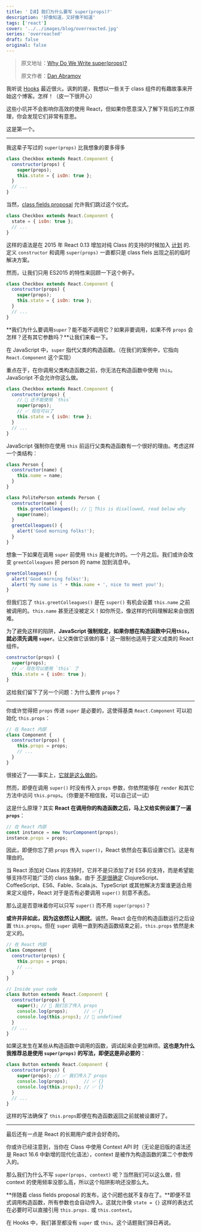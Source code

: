 ```yaml
---
title: '【译】我们为什么要写 super(props)?'
description: '好像知道，又好像不知道'
tags: ['react']
cover: '../../images/blog/overreacted.jpg'
series: 'overreacted'
draft: false
original: false
---
```


> 原文地址：[Why Do We Write super(props)?](https://overreacted.io/why-do-we-write-super-props)
>
> 原文作者：[Dan Abramov](https://twitter.com/dan_abramov)

我听说 [Hooks](https://reactjs.org/docs/hooks-intro.html) 最近很火。讽刺的是，我想以一些关于 class 组件的有趣故事来开始这个博客。怎样！（皮一下很开心）

这些小坑并不会影响你高效的使用 React，但如果你愿意深入了解下背后的工作原理，你会发现它们非常有意思。

这是第一个。

------

我这辈子写过的 `super(props)` 比我想象的要多得多

```jsx
class Checkbox extends React.Component {
  constructor(props) {
    super(props);
    this.state = { isOn: true };
  }
  // ...
}
```

当然，[class fields proposal](https://github.com/tc39/proposal-class-fields) 允许我们跳过这个仪式。

```jsx
class Checkbox extends React.Component {
  state = { isOn: true };
  // ...
}
```

这样的语法是在 2015 年 React 0.13 增加对纯 Class 的支持的时候加入 [计划](https://reactjs.org/blog/2015/01/27/react-v0.13.0-beta-1.html#es7-property-initializers) 的. 定义 `constructor` 和调用 `super(props)` 一直都只是 class fiels 出现之前的临时解决方案。

然而，让我们只用 ES2015  的特性来回顾一下这个例子。

```jsx
class Checkbox extends React.Component {
  constructor(props) {
    super(props);
    this.state = { isOn: true };
  }
  // ...
}
```

**我们为什么要调用`super`？能不能不调用它？如果非要调用，如果不传 `props` 会怎样？还有其它参数吗？**让我们来看一下。

在 JavaScript 中，`super` 指代父类的构造函数。（在我们的案例中，它指向 `React.Component` 这个实现）

重点在于，在你调用父类构造函数之前，你无法在构造函数中使用 `this`。JavaScript 不会允许你这么做。

```jsx
class Checkbox extends React.Component {
  constructor(props) {
    // 🔴 还不能使用 `this`
    super(props);
    // ✅ 现在可以了
    this.state = { isOn: true };
  }
  // ...
}
```

JavaScript 强制你在使用 `this` 前运行父类构造函数有一个很好的理由。考虑这样一个类结构：

```jsx
class Person {
  constructor(name) {
    this.name = name;
  }
}

class PolitePerson extends Person {
  constructor(name) {
    this.greetColleagues(); // 🔴 This is disallowed, read below why
    super(name);
  }
  greetColleagues() {
    alert('Good morning folks!');
  }
}
```

想象一下如果在调用 `super` 前使用 `this` 是被允许的。一个月之后。我们或许会改变 `greetColleagues` 把 person 的 name 加到消息中。

```jsx
greetColleagues() {
  alert('Good morning folks!');
  alert('My name is ' + this.name + ', nice to meet you!');
}
```

但我们忘了 `this.greetColleagues()` 是在 `super()` 有机会设置 `this.name` 之前被调用的。`this.name` 甚至还没被定义！如你所见，像这样的代码理解起来会很困难。

为了避免这样的陷阱，**JavaScript 强制规定，如果你想在构造函数中只用`this`，就必须先调用 `super`**。让父类做它该做的事！这一限制也适用于定义成类的 React 组件。

```jsx
constructor(props) {
  super(props);
  // ✅ 现在可以使用 `this` 了
  this.state = { isOn: true };
}
```

这给我们留下了另一个问题：为什么要传 `props`？

------

你或许觉得把 `props` 传进 `super` 是必要的，这使得基类 `React.Component` 可以初始化 `this.props`：

```jsx
// 在 React 内部
class Component {
  constructor(props) {
    this.props = props;
    // ...
  }
}
```

很接近了——事实上，[它就是这么做的](https://github.com/facebook/react/blob/1d25aa5787d4e19704c049c3cfa985d3b5190e0d/packages/react/src/ReactBaseClasses.js#L22)。

然而，即便在调用 `super()` 时没有传入 `props` 参数，你依然能够在 `render` 和其它方法中访问 `this.props`。（你要是不相信我，可以自己试一试）

这是什么原理？其实 **React 在调用你的构造函数之后，马上又给实例设置了一遍 `props`**：

```jsx
// 在 React 内部
const instance = new YourComponent(props);
instance.props = props;
```

因此，即便你忘了把 `props` 传入 `super()`，React 依然会在事后设置它们。这是有理由的。

当 React 添加对 Class 的支持时，它并不是只添加了对 ES6 的支持，而是希望能够支持尽可能广泛的 class 抽象。由于 [不是很确定](https://reactjs.org/blog/2015/01/27/react-v0.13.0-beta-1.html#other-languages) ClojureScript、CoffeeScript、ES6、Fable、Scala.js、TypeScript 或其他解决方案谁更适合用来定义组件，React 对于是否有必要调用 `super()` 刻意不表态。

那么这是否意味着你可以只写 `super()` 而不用 `super(props)`？

**或许并非如此，因为这依然让人困扰**。诚然，React 会在你的构造函数运行之后设置 `this.props`。但在 `super` 调用一直到构造函数结束之前，`this.props` 依然是未定义的。

```jsx
// 在 React 内部
class Component {
  constructor(props) {
    this.props = props;
    // ...
  }
}

// Inside your code
class Button extends React.Component {
  constructor(props) {
    super(); // 😬 我们忘了传入 props
    console.log(props);      // ✅ {}
    console.log(this.props); // 😬 undefined
  }
  // ...
}
```

如果这发生在某些从构造函数中调用的函数，调试起来会更加麻烦。**这也是为什么我推荐总是使用 `super(props)` 的写法，即便这是非必要的**：

```jsx
class Button extends React.Component {
  constructor(props) {
    super(props); // ✅ 我们传入了 props
    console.log(props);      // ✅ {}
    console.log(this.props); // ✅ {}
  }
  // ...
}
```

这样的写法确保了 `this.props`即便在构造函数返回之前就被设置好了。

------

最后还有一点是 React 的长期用户或许会好奇的。

你或许已经注意到，当你在 Class 中使用 Context API 时（无论是旧版的语法还是 React 16.6 中新增的现代化语法），context 是被作为构造函数的第二个参数传入的。

那么我们为什么不写 `super(props, context)` 呢？当然我们可以这么做，但 context 的使用频率没那么高，所以这个陷阱影响还没那么大。

**伴随着 class fields proposal 的发布，这个问题也就不复存在了。**即便不显式调用构造函数，所有参数也会自动传入。这就允许像 `state = {}` 这样的表达式在必要时可以直接引用 `this.props.` 或 `this.context`。

在 Hooks 中，我们甚至都没有 `super` 或 `this`。这个话题我们择日再说。